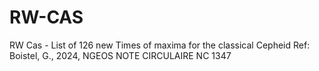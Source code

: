 # RW-CAS
RW Cas - List of 126 new Times of maxima for the classical Cepheid
Ref: Boistel, G., 2024, NGEOS NOTE CIRCULAIRE NC 1347

